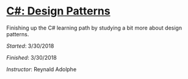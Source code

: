 # [C#: Design Patterns](https://www.lynda.com/C-tutorials/C-Design-Patterns/473890-2.html)

Finishing up the C# learning path by studying a bit more about design patterns.

_Started_: 3/30/2018

_Finished_: 3/30/2018

_Instructor_: Reynald Adolphe
